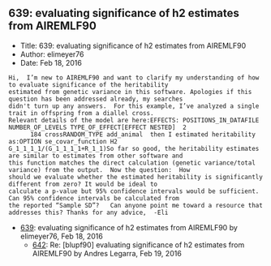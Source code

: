 ## 639: evaluating significance of h2 estimates from AIREMLF90

- Title: 639: evaluating significance of h2 estimates from AIREMLF90
- Author: elimeyer76
- Date: Feb 18, 2016
```
Hi,  I’m new to AIREMLF90 and want to clarify my understanding of how to evaluate significance of the heritability
estimated from genetic variance in this software. Apologies if this question has been addressed already, my searches
didn't turn up any answers.  For this example, I’ve analyzed a single trait in offspring from a diallel cross.
Relevant details of the model are here:EFFECTS: POSITIONS_IN_DATAFILE NUMBER_OF_LEVELS TYPE_OF_EFFECT[EFFECT NESTED]  2
      184 crossRANDOM_TYPE add_animal  then I estimated heritability as:OPTION se_covar_function H2
G_1_1_1_1/(G_1_1_1_1+R_1_1)So far so good, the heritability estimates are similar to estimates from other software and
this function matches the direct calculation (genetic variance/total variance) from the output.  Now the question:  How
should we evaluate whether the estimated heritability is significantly different from zero? It would be ideal to
calculate a p-value but 95% confidence intervals would be sufficient. Can 95% confidence intervals be calculated from
the reported “Sample SD”?	Can anyone point me toward a resource that addresses this? Thanks for any advice,  -Eli 
```

- [639](0639.md): evaluating significance of h2 estimates from AIREMLF90 by elimeyer76, Feb 18, 2016
    - [642](0642.md): Re: [blupf90] evaluating significance of h2 estimates from AIREMLF90 by Andres Legarra, Feb 19, 2016

